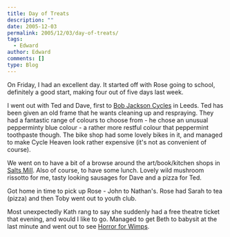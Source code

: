 ```yaml
---
title: Day of Treats
description: ""
date: 2005-12-03
permalink: 2005/12/03/day-of-treats/
tags:
  - Edward
author: Edward
comments: []
type: Blog
---
```


On Friday, I had an excellent day. It started off with Rose going to
school, definitely a good start, making four out of five days last week.

I went out with Ted and Dave, first to [Bob Jackson Cycles][1] in Leeds.
Ted has been given an old frame that he wants cleaning up and
respraying. They had a fantastic range of colours to choose from - he
chose an unusual pepperminty blue colour - a rather more restful colour
that peppermint toothpaste though. The bike shop had some lovely bikes
in it, and managed to make Cycle Heaven look rather expensive (it\'s not
as convenient of course).

We went on to have a bit of a browse around the art/book/kitchen shops
in [Salts Mill][2]. Also of course, to have some lunch. Lovely wild
mushroom rissotto for me, tasty looking sausages for Dave and a pizza
for Ted.

Got home in time to pick up Rose - John to Nathan\'s. Rose had Sarah to
tea (pizza) and then Toby went out to youth club.

Most unexpectedly Kath rang to say she suddenly had a free theatre
ticket that evening, and would I like to go. Managed to get Beth to
babysit at the last minute and went out to see [Horror for Wimps][3].



[1]: https://www.bobjacksoncycles.co.uk/default.php
[2]: https://www.saltsmill.org.uk/index.htm
[3]: https://www.yorktheatreroyal.co.uk/archive-news/news176.shtml
